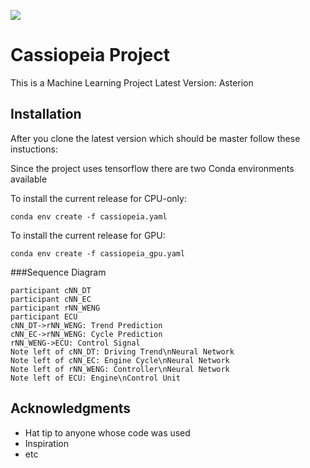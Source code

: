 [![](https://i.imgur.com/1U9te27.png)](#)

# Cassiopeia Project

This is a Machine Learning Project
Latest Version: Asterion

## Installation

After you clone the latest version which should be master follow these instuctions:

Since the project uses tensorflow there are two Conda environments available

To install the current release for CPU-only:

```
conda env create -f cassiopeia.yaml
```
To install the current release for GPU:
```
conda env create -f cassiopeia_gpu.yaml
```

###Sequence Diagram
                    
```sequence
participant cNN_DT
participant cNN_EC
participant rNN_WENG
participant ECU
cNN_DT->rNN_WENG: Trend Prediction
cNN_EC->rNN_WENG: Cycle Prediction
rNN_WENG->ECU: Control Signal
Note left of cNN_DT: Driving Trend\nNeural Network
Note left of cNN_EC: Engine Cycle\nNeural Network
Note left of rNN_WENG: Controller\nNeural Network
Note left of ECU: Engine\nControl Unit
```

## Acknowledgments

* Hat tip to anyone whose code was used
* Inspiration
* etc
